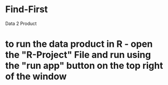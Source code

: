 # Find-First
Data 2 Product 

# to run the data product in R - open the "R-Project" File and run using the "run app" button on the top right of the window